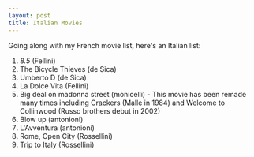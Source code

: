 ```yaml
---
layout: post
title: Italian Movies
---
```


Going along with my French movie list, here's an Italian list:

1. _8.5_ (Fellini)
2. The Bicycle Thieves (de Sica)
3. Umberto D (de Sica)
4. La Dolce Vita (Fellini)
5. Big deal on madonna street (monicelli) - This movie has been remade many times including Crackers (Malle in 1984) and Welcome to Collinwood (Russo brothers debut in 2002)
6. Blow up (antonioni)
7. L'Avventura (antonioni)
8. Rome, Open City (Rossellini)
9. Trip to Italy (Rossellini)